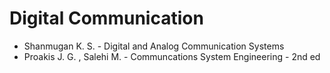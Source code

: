 # Digital Communication

* Shanmugan K. S. - Digital and Analog Communication Systems
* Proakis J. G. , Salehi M. - Communcations System Engineering - 2nd ed
